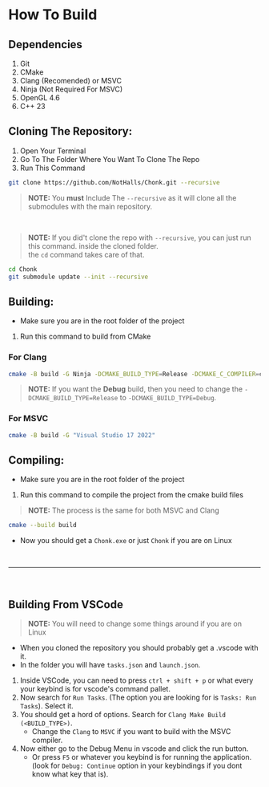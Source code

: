# How To Build

## Dependencies
1. Git
2. CMake
3. Clang (Recomended) or MSVC
4. Ninja (Not Required For MSVC)
5. OpenGL 4.6
6. C++ 23

## Cloning The Repository:
1. Open Your Terminal
2. Go To The Folder Where You Want To Clone The Repo
3. Run This Command
```sh
git clone https://github.com/NotHalls/Chonk.git --recursive
```
> **NOTE:** You **must** Include The `--recursive` as it will clone all the submodules with the main repository.
<br>

> **NOTE:** If you did't clone the repo with `--recursive`, you can just run this command. inside the cloned folder.<br>
the `cd` command takes care of that.
```sh
cd Chonk
git submodule update --init --recursive
```

## Building:
- Make sure you are in the root folder of the project
1. Run this command to build from CMake
### For Clang
```sh
cmake -B build -G Ninja -DCMAKE_BUILD_TYPE=Release -DCMAKE_C_COMPILER=clang -DCMAKE_CXX_COMPILER=clang++
```
> **NOTE:** If you want the **Debug** build, then you need to change the `-DCMAKE_BUILD_TYPE=Release` to `-DCMAKE_BUILD_TYPE=Debug`.
### For MSVC
```sh
cmake -B build -G "Visual Studio 17 2022"
```

## Compiling:
- Make sure you are in the root folder of the project
1. Run this command to compile the project from the cmake build files
> **NOTE:** The process is the same for both MSVC and Clang
```sh
cmake --build build
```
- Now you should get a `Chonk.exe` or just `Chonk` if you are on Linux

<br>

---
<br>

## Building From VSCode
> **NOTE:** You will need to change some things around if you are on Linux
- When you cloned the repository you should probably get a .vscode with it.
- In the folder you will have `tasks.json` and `launch.json`.

1. Inside VSCode, you can need to press `ctrl + shift + p` or what every your keybind is for vscode's command pallet.
2. Now search for `Run Tasks`. (The option you are looking for is `Tasks: Run Tasks`). Select it.
3. You should get a hord of options. Search for `Clang Make Build (<BUILD_TYPE>)`.
   - Change the `Clang` to `MSVC` if you want to build with the MSVC compiler.
4. Now either go to the Debug Menu in vscode and click the run button.
   - Or press `F5` or whatever you keybind is for running the application. (look for `Debug: Continue` option in your keybindings if you dont know what key that is).